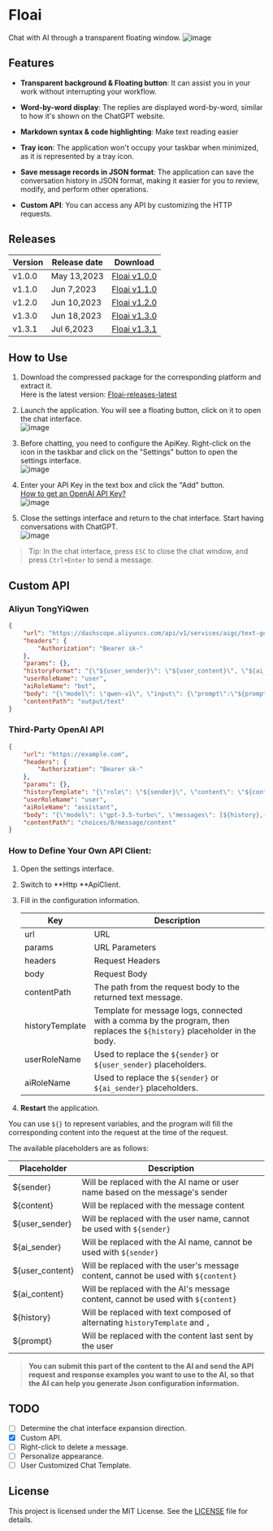 # Floai
Chat with AI through a transparent floating window.
![image](images/showcase.png)


## Features

- **Transparent background & Floating button**: It can assist you in your work without interrupting your workflow.

- **Word-by-word display**: The replies are displayed word-by-word, similar to how it's shown on the ChatGPT website.

- **Markdown syntax & code highlighting**: Make text reading easier

- **Tray icon**: The application won't occupy your taskbar when minimized, as it is represented by a tray icon.

- **Save message records in JSON format**: The application can save the conversation history in JSON format, making it easier for you to review, modify, and perform other operations.

- **Custom API**: You can access any API by customizing the HTTP requests.

## Releases
| Version | Release date | Download                                                     |
| ------- | ------------ | ------------------------------------------------------------ |
| v1.0.0  | May 13,2023  | [Floai v1.0.0](https://github.com/TonWin618/Floai/releases/tag/v1.0.0) |
| v1.1.0  | Jun 7,2023  | [Floai v1.1.0](https://github.com/TonWin618/Floai/releases/tag/v1.1.0) |
| v1.2.0  | Jun 10,2023  | [Floai v1.2.0](https://github.com/TonWin618/Floai/releases/tag/v1.2.0) |
| v1.3.0  | Jun 18,2023  | [Floai v1.3.0](https://github.com/TonWin618/Floai/releases/tag/v1.3.0) |
| v1.3.1  | Jul 6,2023  | [Floai v1.3.1](https://github.com/TonWin618/Floai/releases/tag/v1.3.1) |

## How to Use
1. Download the compressed package for the corresponding platform and extract it.  
Here is the latest version: [Floai-releases-latest](https://github.com/TonWin618/Floai/releases/latest)

2. Launch the application. You will see a floating button, click on it to open the chat interface.  
![image](images/step2.png)

3. Before chatting, you need to configure the ApiKey. Right-click on the icon in the taskbar and click on the "Settings" button to open the settings interface.  
![image](images/Step3.png)

4. Enter your API Key in the text box and click the "Add" button.  
[How to get an OpenAI API Key?](https://platform.openai.com/account/api-keys)  
![image](images/step4.png)

5. Close the settings interface and return to the chat interface. Start having conversations with ChatGPT.  
![image](images/step5.png)

> Tip: In the chat interface, press `ESC` to close the chat window, and press `Ctrl+Enter` to send a message.

## Custom API
### Aliyun TongYiQwen
```json
{
    "url": "https://dashscope.aliyuncs.com/api/v1/services/aigc/text-generation/generation",
    "headers": {
        "Authorization": "Bearer sk-"
    },
    "params": {},
    "historyFormat": "{\"${user_sender}\": \"${user_content}\", \"${ai_sender}\": \"${ai_content}\"}",
    "userRoleName": "user",
    "aiRoleName": "bot",
    "body": "{\"model\": \"qwen-v1\", \"input\": {\"prompt\":\"${prompt}\", \"history\":[${history}]}, \"parameters\": {}}",
    "contentPath": "output/text"
}
```

### Third-Party OpenAI API
```json
{
    "url": "https://example.com",
    "headers": {
        "Authorization": "Bearer sk-"
    },
    "params": {},
    "historyTemplate": "{\"role\": \"${sender}\", \"content\": \"${content}\"}",
    "userRoleName": "user",
    "aiRoleName": "assistant",
    "body": "{\"model\": \"gpt-3.5-turbo\", \"messages\": [${history},{\"role\": \"user\", \"content\": \"${prompt}\"}], \"temperature\": 0.7}",
    "contentPath": "choices/0/message/content"
}
```

### How to Define Your Own API Client: 

1. Open the settings interface.  

2. Switch to **Http **ApiClient. 

3. Fill in the configuration information.  

   | Key             | Description                                                  |
   | --------------- | ------------------------------------------------------------ |
   | url             | URL                                                          |
   | params          | URL Parameters                                               |
   | headers         | Request Headers                                              |
   | body            | Request Body                                                 |
   | contentPath     | The path from the request body to the returned text message. |
   | historyTemplate | Template for message logs, connected with a comma by the program, then replaces the `${history}` placeholder in the body. |
   | userRoleName    | Used to replace the `${sender}` or `${user_sender}` placeholders. |
   | aiRoleName      | Used to replace the `${sender}` or `${ai_sender}` placeholders. |

   

4. **Restart** the application.  

You can use `${}` to represent variables, and the program will fill the corresponding content into the request at the time of the request.

The available placeholders are as follows: 

| Placeholder     | Description                                                  |
| --------------- | ------------------------------------------------------------ |
| ${sender}       | Will be replaced with the AI name or user name based on the message's sender |
| ${content}      | Will be replaced with the message content                    |
| ${user_sender}  | Will be replaced with the user name, cannot be used with `${sender}` |
| ${ai_sender}    | Will be replaced with the AI name, cannot be used with `${sender}` |
| ${user_content} | Will be replaced with the user's message content, cannot be used with `${content}` |
| ${ai_content}   | Will be replaced with the AI's message content, cannot be used with `${content}` |
| ${history}      | Will be replaced with text composed of alternating `historyTemplate` and `,` |
| ${prompt}       | Will be replaced with the content last sent by the user      |

> **You can submit this part of the content to the AI and send the API request and response examples you want to use to the AI, so that the AI can help you generate Json configuration information.**

## TODO

- [ ] Determine the chat interface expansion direction. 
- [x] Custom API. 
- [ ] Right-click to delete a message.
- [ ] Personalize appearance.
- [ ] User Customized Chat Template. 
## License
This project is licensed under the MIT License. See the [LICENSE](LICENSE) file for details.
